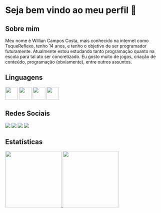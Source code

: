 # Seja bem vindo ao meu perfil 👋

<h2>Sobre mim</h2>
<p>Meu nome é Willian Campos Costa, mais conhecido na internet como ToqueReflexo, tenho 14 anos, e tenho o objetivo de ser programador futuramente. Atualmente estou estudando tanto programação quanto na escola para tal ato ser concretizado. Eu gosto muito de jogos, criação de conteúdo, programação (obviamente), entre outros assuntos.</p>

<h2>Linguagens</h2>
<div>
<img src="https://cdn.jsdelivr.net/gh/devicons/devicon@latest/icons/html5/html5-original.svg" width='40' height='40'/>
<img src="https://cdn.jsdelivr.net/gh/devicons/devicon@latest/icons/css3/css3-original.svg"  width='40' height='40'/>
<img src="https://cdn.jsdelivr.net/gh/devicons/devicon@latest/icons/javascript/javascript-original.svg" width='40' height='40' />
<img src="https://cdn.jsdelivr.net/gh/devicons/devicon@latest/icons/git/git-plain.svg" width='40' height='40'/>
</div>
          
<h2>Redes Sociais</h2>
<div>
<a href="https://www.youtube.com/@ToqueReflexo" target="_blank"><img loading="lazy" src="https://img.shields.io/badge/YouTube-FF0000?style=for-the-badge&logo=youtube&logoColor=white" target="_blank"></a>
<a href="https://www.instagram.com/toquereflexo/" target="_blank"><img loading="lazy" src="https://img.shields.io/badge/-Instagram-%23E4405F?style=for-the-badge&logo=instagram&logoColor=white" target="_blank"></a>
<a href="https://www.twitch.tv/toquereflexo" target="_blank"><img loading="lazy" src="https://img.shields.io/badge/Twitch-9146FF?style=for-the-badge&logo=twitch&logoColor=white" target="_blank"></a>
<a href = "mailto:toquereflexocontato@gmail.com"><img loading="lazy" src="https://img.shields.io/badge/Gmail-D14836?style=for-the-badge&logo=gmail&logoColor=white" target="_blank"></a> 
</div>

<h2>Estatísticas</h2>
<div>
<a href="https://github.com/touchrefletz">
<img loading="lazy" height="180em" src="https://github-readme-stats.vercel.app/api/top-langs/?username=touchrefletz&layout=compact&langs_count=7&theme=dracula"/>
<img loading="lazy" height="180em" src="https://github-readme-stats.vercel.app/api?username=touchrefletz&show_icons=true&theme=dracula&include_all_commits=true&count_private=true"/>
</div>

